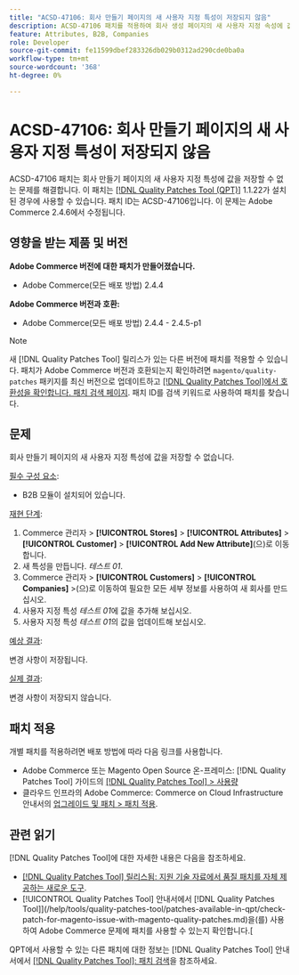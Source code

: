 ```yaml
---
title: "ACSD-47106: 회사 만들기 페이지의 새 사용자 지정 특성이 저장되지 않음"
description: ACSD-47106 패치를 적용하여 회사 생성 페이지의 새 사용자 지정 속성에 값을 저장할 수 없는 Adobe Commerce 문제를 해결합니다.
feature: Attributes, B2B, Companies
role: Developer
source-git-commit: fe11599dbef283326db029b0312ad290cde0ba0a
workflow-type: tm+mt
source-wordcount: '368'
ht-degree: 0%

---
```


# ACSD-47106: 회사 만들기 페이지의 새 사용자 지정 특성이 저장되지 않음

ACSD-47106 패치는 회사 만들기 페이지의 새 사용자 지정 특성에 값을 저장할 수 없는 문제를 해결합니다. 이 패치는 [[!DNL Quality Patches Tool (QPT)]](https://experienceleague.adobe.com/en/docs/commerce-knowledge-base/kb/announcements/commerce-announcements/magento-quality-patches-released-new-tool-to-self-serve-quality-patches) 1.1.22가 설치된 경우에 사용할 수 있습니다. 패치 ID는 ACSD-47106입니다. 이 문제는 Adobe Commerce 2.4.6에서 수정됩니다.

## 영향을 받는 제품 및 버전

**Adobe Commerce 버전에 대한 패치가 만들어졌습니다.**

* Adobe Commerce(모든 배포 방법) 2.4.4

**Adobe Commerce 버전과 호환:**

* Adobe Commerce(모든 배포 방법) 2.4.4 - 2.4.5-p1

>[!NOTE]
>
>새 [!DNL Quality Patches Tool] 릴리스가 있는 다른 버전에 패치를 적용할 수 있습니다. 패치가 Adobe Commerce 버전과 호환되는지 확인하려면 `magento/quality-patches` 패키지를 최신 버전으로 업데이트하고 [[!DNL Quality Patches Tool]에서 호환성을 확인합니다. 패치 검색 페이지](https://experienceleague.adobe.com/tools/commerce-quality-patches/index.html). 패치 ID를 검색 키워드로 사용하여 패치를 찾습니다.

## 문제

회사 만들기 페이지의 새 사용자 지정 특성에 값을 저장할 수 없습니다.

<u>필수 구성 요소</u>:

* B2B 모듈이 설치되어 있습니다.

<u>재현 단계</u>:

1. Commerce 관리자 > **[!UICONTROL Stores]** > **[!UICONTROL Attributes]** > **[!UICONTROL Customer]** > **[!UICONTROL Add New Attribute]**(으)로 이동합니다.
1. 새 특성을 만듭니다. _테스트 01_.
1. Commerce 관리자 > **[!UICONTROL Customers]** > **[!UICONTROL Companies]** >(으)로 이동하여 필요한 모든 세부 정보를 사용하여 새 회사를 만드십시오.
1. 사용자 지정 특성 _테스트 01_&#x200B;에 값을 추가해 보십시오.
1. 사용자 지정 특성 _테스트 01_&#x200B;의 값을 업데이트해 보십시오.

<u>예상 결과</u>:

변경 사항이 저장됩니다.

<u>실제 결과</u>:

변경 사항이 저장되지 않습니다.

## 패치 적용

개별 패치를 적용하려면 배포 방법에 따라 다음 링크를 사용합니다.

* Adobe Commerce 또는 Magento Open Source 온-프레미스: [!DNL Quality Patches Tool] 가이드의 [[!DNL Quality Patches Tool] > 사용량](/help/tools/quality-patches-tool/usage.md)
* 클라우드 인프라의 Adobe Commerce: Commerce on Cloud Infrastructure 안내서의 [업그레이드 및 패치 > 패치 적용](https://experienceleague.adobe.com/docs/commerce-cloud-service/user-guide/develop/upgrade/apply-patches.html).

## 관련 읽기

[!DNL Quality Patches Tool]에 대한 자세한 내용은 다음을 참조하세요.

* [[!DNL Quality Patches Tool] 릴리스됨: 지원 기술 자료에서 품질 패치를 자체 제공하는 새로운 도구](https://experienceleague.adobe.com/en/docs/commerce-knowledge-base/kb/announcements/commerce-announcements/magento-quality-patches-released-new-tool-to-self-serve-quality-patches).
* [!UICONTROL Quality Patches Tool] 안내서에서  [!DNL Quality Patches Tool]](/help/tools/quality-patches-tool/patches-available-in-qpt/check-patch-for-magento-issue-with-magento-quality-patches.md)을(를) 사용하여 Adobe Commerce 문제에 패치를 사용할 수 있는지 확인합니다.[


QPT에서 사용할 수 있는 다른 패치에 대한 정보는 [!DNL Quality Patches Tool] 안내서에서 [[!DNL Quality Patches Tool]: 패치 검색](https://experienceleague.adobe.com/tools/commerce-quality-patches/index.html)을 참조하세요.
